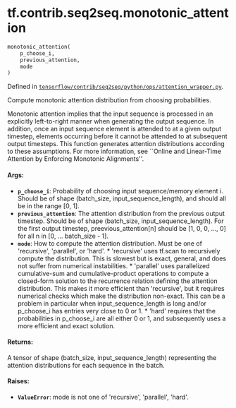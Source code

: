 <div itemscope itemtype="http://developers.google.com/ReferenceObject">
<meta itemprop="name" content="tf.contrib.seq2seq.monotonic_attention" />
</div>

# tf.contrib.seq2seq.monotonic_attention

``` python
monotonic_attention(
    p_choose_i,
    previous_attention,
    mode
)
```



Defined in [`tensorflow/contrib/seq2seq/python/ops/attention_wrapper.py`](https://www.tensorflow.org/code/tensorflow/contrib/seq2seq/python/ops/attention_wrapper.py).

Compute monotonic attention distribution from choosing probabilities.

Monotonic attention implies that the input sequence is processed in an
explicitly left-to-right manner when generating the output sequence.  In
addition, once an input sequence element is attended to at a given output
timestep, elements occurring before it cannot be attended to at subsequent
output timesteps.  This function generates attention distributions according
to these assumptions.  For more information, see ``Online and Linear-Time
Attention by Enforcing Monotonic Alignments''.

#### Args:

* <b>`p_choose_i`</b>: Probability of choosing input sequence/memory element i.  Should
    be of shape (batch_size, input_sequence_length), and should all be in the
    range [0, 1].
* <b>`previous_attention`</b>: The attention distribution from the previous output
    timestep.  Should be of shape (batch_size, input_sequence_length).  For
    the first output timestep, preevious_attention[n] should be [1, 0, 0, ...,
    0] for all n in [0, ... batch_size - 1].
* <b>`mode`</b>: How to compute the attention distribution.  Must be one of
    'recursive', 'parallel', or 'hard'.
      * 'recursive' uses tf.scan to recursively compute the distribution.
        This is slowest but is exact, general, and does not suffer from
        numerical instabilities.
      * 'parallel' uses parallelized cumulative-sum and cumulative-product
        operations to compute a closed-form solution to the recurrence
        relation defining the attention distribution.  This makes it more
        efficient than 'recursive', but it requires numerical checks which
        make the distribution non-exact.  This can be a problem in particular
        when input_sequence_length is long and/or p_choose_i has entries very
        close to 0 or 1.
      * 'hard' requires that the probabilities in p_choose_i are all either 0
        or 1, and subsequently uses a more efficient and exact solution.


#### Returns:

  A tensor of shape (batch_size, input_sequence_length) representing the
  attention distributions for each sequence in the batch.


#### Raises:

* <b>`ValueError`</b>: mode is not one of 'recursive', 'parallel', 'hard'.